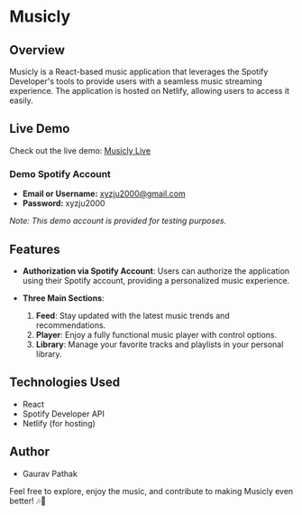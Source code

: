 # Musicly

## Overview

Musicly is a React-based music application that leverages the Spotify Developer's tools to provide users with a seamless music streaming experience. The application is hosted on Netlify, allowing users to access it easily.

## Live Demo

Check out the live demo: [Musicly Live](https://vamfire-musicly.netlify.app/)

### Demo Spotify Account

- **Email or Username:** xyzju2000@gmail.com
- **Password:** xyzju2000

*Note: This demo account is provided for testing purposes.*

## Features

- **Authorization via Spotify Account**: Users can authorize the application using their Spotify account, providing a personalized music experience.

- **Three Main Sections**:
  1. **Feed**: Stay updated with the latest music trends and recommendations.
  2. **Player**: Enjoy a fully functional music player with control options.
  3. **Library**: Manage your favorite tracks and playlists in your personal library.

## Technologies Used

- React
- Spotify Developer API
- Netlify (for hosting)


## Author

- Gaurav Pathak

Feel free to explore, enjoy the music, and contribute to making Musicly even better! 🎶🚀
